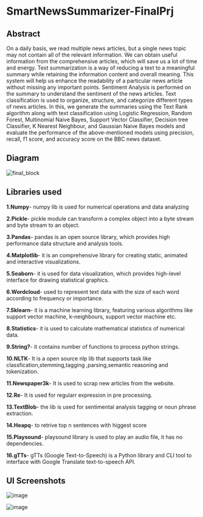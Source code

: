 # SmartNewsSummarizer-FinalPrj

## Abstract
On a daily basis, we read multiple news articles, but a single news topic may not contain all of the relevant information. We can obtain useful information from the comprehensive articles, which will save us a lot of time and energy. Text summarization is a way of reducing a text to a meaningful summary while retaining the information content and overall meaning. This system will help us enhance the readability of a particular news article without missing any important points. Sentiment Analysis is performed on the summary to understand the sentiment of the news articles. Text classification is used to organize, structure, and categorize different types of news articles.
In this, we generate the summaries using the Text Rank algorithm along with text classification using Logistic Regression, Random Forest, Multinomial Naive Bayes, Support Vector Classifier, Decision tree Classifier, K Nearest Neighbour, and Gaussian Naive Bayes models and evaluate the performance of the above-mentioned models using precision, recall, f1 score, and accuracy score on the BBC news dataset. 

## Diagram
![final_block](https://user-images.githubusercontent.com/58966938/167264159-4ec3a298-80d0-46d7-b786-ab92597a8add.png)

## Libraries used
**1.Numpy**- numpy lib is used for numerical operations and data analyzing 

**2.Pickle**- pickle module can transform a complex object into a byte stream and byte stream to an object.

**3.Pandas**- pandas is an open source library, which provides high performance data structure and analysis tools.

**4.Matplotlib**- it is an comprehensive library for creating static, animated and interactive visualizations.

**5.Seaborn**- it is used for data visualization, which provides high-level interface for drawing statistical graphics.

**6.Wordcloud**- used to represent text data with the size of each word according to frequency or importance.

**7.Sklearn**- it is a machine learning library, featuring various algorithms like support vector machine, k-neighbours, support vector machine etc.

**8.Statistics**- it is used to calculate mathematical statistics of numerical data.

**9.String?**- it contains number of functions to process python strings.

**10.NLTK**- It is a open source nlp lib that supports task like classfication,stemming,tagging ,parsing,semantic reasoning and tokenization.

**11.Newspaper3k**- It is used to scrap new articles from the website. 

**12.Re**- It is used for regularr expression in pre processing. 

**13.TextBlob**- the lib is used for sentimental analysis tagging or noun phrase extraction.

**14.Heapq**- to retrive top n sentences with higgest score 

**15.Playsound**- playsound library is used to play an audio file, it has no dependencies.

**16.gTTs**- gTTs (Google Text-to-Speech) is a Python library and CLI tool to interface with Google Translate text-to-speech API.

## UI Screenshots
![image](https://user-images.githubusercontent.com/58966938/167264626-ccab8a3c-2a8d-4058-b2f0-fe6d365ed7bb.png)

![image](https://user-images.githubusercontent.com/58966938/167264633-9f8504e8-b4f2-4b14-b113-319b505600e3.png)


